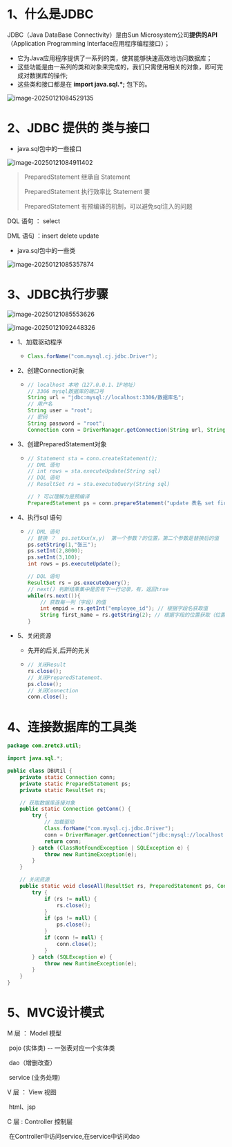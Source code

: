 # 1、什么是JDBC

JDBC（Java DataBase Connectivity）是由Sun Microsystem公司**提供的API**（Application Programming Interface应用程序编程接口）；

- 它为Java应用程序提供了一系列的类，使其能够快速高效地访问数据库；
- 这些功能是由一系列的类和对象来完成的，我们只需使用相关的对象，即可完成对数据库的操作;
- 这些类和接口都是在 **import java.sql.*;** 包下的。

![image-20250121084529135](C:\Users\ZRETC\AppData\Roaming\Typora\typora-user-images\image-20250121084529135.png)

# 2、JDBC 提供的 类与接口

- java.sql包中的一些接口

![image-20250121084911402](C:\Users\ZRETC\AppData\Roaming\Typora\typora-user-images\image-20250121084911402.png)

> PreparedStatement 继承自 Statement
>
> PreparedStatement  执行效率比 Statement  要
>
> PreparedStatement  有预编译的机制，可以避免sql注入的问题

DQL 语句 ： select

DML 语句 ：insert delete update



- java.sql包中的一些类

![image-20250121085357874](C:\Users\ZRETC\AppData\Roaming\Typora\typora-user-images\image-20250121085357874.png)

# 3、JDBC执行步骤

![image-20250121085553626](C:\Users\ZRETC\AppData\Roaming\Typora\typora-user-images\image-20250121085553626.png)

![image-20250121092448326](C:\Users\ZRETC\AppData\Roaming\Typora\typora-user-images\image-20250121092448326.png)

- 1、加载驱动程序

  - ```java
    Class.forName("com.mysql.cj.jdbc.Driver");
    ```

- 2、创建Connection对象

  - ```java
    // localhost 本地（127.0.0.1、IP地址）
    // 3306 mysql数据库的端口号
    String url = "jdbc:mysql://localhost:3306/数据库名"; 
    // 用户名
    String user = "root"; 
    // 密码
    String password = "root";
    Connection conn = DriverManager.getConnection(String url, String user,String password);
    ```

- 3、创建PreparedStatement对象

  - ```java
    // Statement sta = conn.createStatement();
    // DML 语句
    // int rows = sta.executeUpdate(String sql)
    // DQL 语句
    // ResultSet rs = sta.executeQuery(String sql)
    
    // ? 可以理解为是预编译
    PreparedStatement ps = conn.prepareStatement("update 表名 set first_name=?,salary=? where empid=?");
    ```

    

- 4、执行sql 语句

  - ```java
    // DML 语句
    // 替换 ？  ps.setXxx(x,y)  第一个参数？的位置，第二个参数是替换后的值
    ps.setString(1,"张三");
    ps.setInt(2,8000);
    ps.setInt(3,100);
    int rows = ps.executeUpdate();
    
    // DQL 语句
    ResultSet rs = ps.executeQuery();
    // next() 判断结果集中是否有下一行记录，有，返回true
    while(rs.next()){
        // 获取每一列（字段）的值
        int empid = rs.getInt("employee_id"); // 根据字段名获取值
        String first_name = rs.getString(2); // 根据字段的位置获取（位置是从1开始的）
    }
    ```

- 5、关闭资源

  - 先开的后关,后开的先关

  - ```java
    // 关闭Result
    rs.close();
    // 关闭PreparedStatement、
    ps.close();
    // 关闭Connection
    conn.close();
    ```



# 4、连接数据库的工具类

```java
package com.zretc3.util;

import java.sql.*;

public class DBUtil {
    private static Connection conn;
    private static PreparedStatement ps;
    private static ResultSet rs;

    // 获取数据库连接对象
    public static Connection getConn() {
        try {
            // 加载驱动
            Class.forName("com.mysql.cj.jdbc.Driver");
            conn = DriverManager.getConnection("jdbc:mysql://localhost:3306/mydb", "root", "root");
            return conn;
        } catch (ClassNotFoundException | SQLException e) {
            throw new RuntimeException(e);
        }
    }

    // 关闭资源
    public static void closeAll(ResultSet rs, PreparedStatement ps, Connection conn) {
        try {
            if (rs != null) {
                rs.close();
            }
            if (ps != null) {
                ps.close();
            }
            if (conn != null) {
                conn.close();
            }
        } catch (SQLException e) {
            throw new RuntimeException(e);
        }
    }
}
```



# 5、MVC设计模式

M 层 ： Model 模型

​			  pojo (实体类) -- 一张表对应一个实体类

​			  dao（增删改查）

​			  service (业务处理)

V 层 ：  View 视图

​			  html、jsp

C 层 :    Controller 控制层

​			 在Controller中访问service,在service中访问dao













